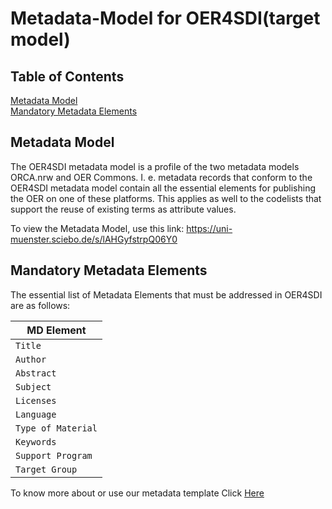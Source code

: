 # Metadata-Model for OER4SDI(target model)

## Table of Contents

[Metadata Model](#metadata-model)  
[Mandatory Metadata Elements](#mandatory-metadata-elements)

## Metadata Model

The OER4SDI metadata model is a profile of the two metadata models ORCA.nrw and OER Commons. I. e. metadata records that conform to the OER4SDI metadata model contain all the essential elements for publishing the OER on one of these platforms. This applies as well to the codelists that support the reuse of existing terms as attribute values. 

To view the Metadata Model, use this link: https://uni-muenster.sciebo.de/s/lAHGyfstrpQ06Y0

## Mandatory Metadata Elements

The essential list of Metadata Elements that must be addressed in OER4SDI are as follows:

| MD Element |
| ---------- | 
| `Title` | 
| `Author` | 
| `Abstract` | 
| `Subject` | 
| `Licenses` | 
| `Language` |
| `Type of Material` | 
| `Keywords` | 
| `Support Program` | 
| `Target Group` | 

To know more about or use our metadata template Click [Here](MD-template.MD)
